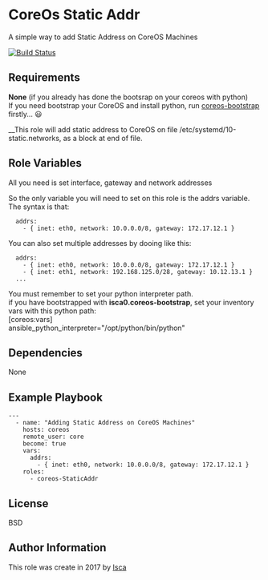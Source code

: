 CoreOs Static Addr
=========

A simple way to add Static Address on CoreOS Machines

[![Build Status](https://travis-ci.org/isca0/coreos-StaticAddr.svg?branch=master)](https://travis-ci.org/isca0/coreos-StaticAddr)

Requirements
------------

**None** (if you already has done the bootsrap on your coreos with python)  
If you need bootstrap your CoreOS and install python, run [coreos-bootstrap](https://galaxy.ansible.com/isca0/coreos-bootstrap/)
firstly... :smiley:

__This role will add static address to CoreOS on file /etc/systemd/10-static.networks, as a block at end of file.  


Role Variables
--------------

All you need is set interface, gateway and network addresses  
  
So the only variable you will need to set on this role is the addrs variable.  
The syntax is that:  

```
  addrs:
    - { inet: eth0, network: 10.0.0.0/8, gateway: 172.17.12.1 }
```

You can also set multiple addresses by dooing like this:
 
```
  addrs:
    - { inet: eth0, network: 10.0.0.0/8, gateway: 172.17.12.1 }
    - { inet: eth1, network: 192.168.125.0/28, gateway: 10.12.13.1 }
  ...
```

You must remember to set your python interpreter path.  
if you have bootstrapped with **isca0.coreos-bootstrap**, set your inventory vars with this python path:  
[coreos:vars]  
ansible_python_interpreter="/opt/python/bin/python"  


Dependencies
------------

None

Example Playbook
----------------


```
---
  - name: "Adding Static Address on CoreOS Machines"
    hosts: coreos
    remote_user: core
    become: true
    vars:
      addrs:
        - { inet: eth0, network: 10.0.0.0/8, gateway: 172.17.12.1 }
    roles:
      - coreos-StaticAddr
```

License
-------

BSD

Author Information
------------------

This role was create in 2017 by [Isca](https://isca.space)

